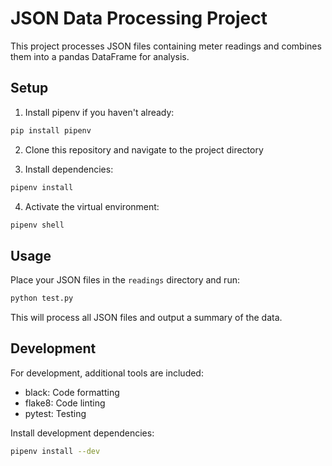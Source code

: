 # JSON Data Processing Project

This project processes JSON files containing meter readings and combines them into a pandas DataFrame for analysis.

## Setup

1. Install pipenv if you haven't already:
```bash
pip install pipenv
```

2. Clone this repository and navigate to the project directory

3. Install dependencies:
```bash
pipenv install
```

4. Activate the virtual environment:
```bash
pipenv shell
```

## Usage

Place your JSON files in the `readings` directory and run:
```bash
python test.py
```

This will process all JSON files and output a summary of the data.

## Development

For development, additional tools are included:
- black: Code formatting
- flake8: Code linting
- pytest: Testing

Install development dependencies:
```bash
pipenv install --dev
``` 